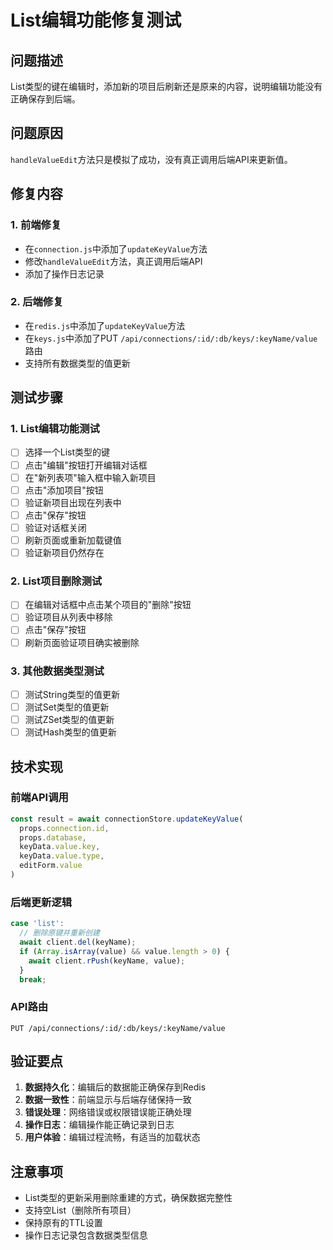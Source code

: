 # List编辑功能修复测试

## 问题描述
List类型的键在编辑时，添加新的项目后刷新还是原来的内容，说明编辑功能没有正确保存到后端。

## 问题原因
`handleValueEdit`方法只是模拟了成功，没有真正调用后端API来更新值。

## 修复内容

### 1. 前端修复
- 在`connection.js`中添加了`updateKeyValue`方法
- 修改`handleValueEdit`方法，真正调用后端API
- 添加了操作日志记录

### 2. 后端修复
- 在`redis.js`中添加了`updateKeyValue`方法
- 在`keys.js`中添加了PUT `/api/connections/:id/:db/keys/:keyName/value`路由
- 支持所有数据类型的值更新

## 测试步骤

### 1. List编辑功能测试
- [ ] 选择一个List类型的键
- [ ] 点击"编辑"按钮打开编辑对话框
- [ ] 在"新列表项"输入框中输入新项目
- [ ] 点击"添加项目"按钮
- [ ] 验证新项目出现在列表中
- [ ] 点击"保存"按钮
- [ ] 验证对话框关闭
- [ ] 刷新页面或重新加载键值
- [ ] 验证新项目仍然存在

### 2. List项目删除测试
- [ ] 在编辑对话框中点击某个项目的"删除"按钮
- [ ] 验证项目从列表中移除
- [ ] 点击"保存"按钮
- [ ] 刷新页面验证项目确实被删除

### 3. 其他数据类型测试
- [ ] 测试String类型的值更新
- [ ] 测试Set类型的值更新
- [ ] 测试ZSet类型的值更新
- [ ] 测试Hash类型的值更新

## 技术实现

### 前端API调用
```javascript
const result = await connectionStore.updateKeyValue(
  props.connection.id,
  props.database,
  keyData.value.key,
  keyData.value.type,
  editForm.value
)
```

### 后端更新逻辑
```javascript
case 'list':
  // 删除原键并重新创建
  await client.del(keyName);
  if (Array.isArray(value) && value.length > 0) {
    await client.rPush(keyName, value);
  }
  break;
```

### API路由
```
PUT /api/connections/:id/:db/keys/:keyName/value
```

## 验证要点

1. **数据持久化**：编辑后的数据能正确保存到Redis
2. **数据一致性**：前端显示与后端存储保持一致
3. **错误处理**：网络错误或权限错误能正确处理
4. **操作日志**：编辑操作能正确记录到日志
5. **用户体验**：编辑过程流畅，有适当的加载状态

## 注意事项

- List类型的更新采用删除重建的方式，确保数据完整性
- 支持空List（删除所有项目）
- 保持原有的TTL设置
- 操作日志记录包含数据类型信息 